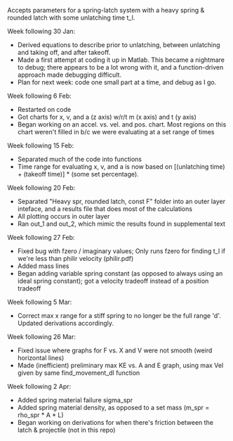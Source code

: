 Accepts parameters for a spring-latch system with a heavy spring & rounded latch with some unlatching time t_l.

Week following 30 Jan:
- Derived equations to describe prior to unlatching, between unlatching and taking off, and after takeoff.
- Made a first attempt at coding it up in Matlab. This became a nightmare to debug; there appears to be a lot wrong with it, and a function-driven approach made debugging difficult. 
- Plan for next week: code one small part at a time, and debug as I go.

Week following 6 Feb:
- Restarted on code
- Got charts for x, v, and a (z axis) w/r/t m (x axis) and t (y axis)
- Began working on an accel. vs. vel. and pos. chart. Most regions on this chart weren't filled in b/c we were evaluating at a set range of times

Week following 15 Feb:
- Separated much of the code into functions
- Time range for evaluating x, v, and a is now based on [(unlatching time) + (takeoff time)] * (some set percentage).

Week following 20 Feb:
- Separated "Heavy spr, rounded latch, const F" folder into an outer layer inteface, and a results file that does most of the calculations
- All plotting occurs in outer layer
- Ran out_1 and out_2, which mimic the results found in supplemental text

Week following 27 Feb:
- Fixed bug with fzero / imaginary values; Only runs fzero for finding t_l if we're less than philir velocity (philir.pdf)
- Added mass lines
- Began adding variable spring constant (as opposed to always using an ideal spring constant); got a velocity tradeoff instead of a position tradeoff

Week following 5 Mar:
- Correct max x range for a stiff spring to no longer be the full range 'd'. Updated derivations accordingly.

Week following 26 Mar:
- Fixed issue where graphs for F vs. X and V were not smooth (weird horizontal lines)
- Made (inefficient) preliminary max KE vs. A and E graph, using max Vel given by same find_movement_dl function

Week following 2 Apr:
- Added spring material failure sigma_spr
- Added spring material density, as opposed to a set mass (m_spr = rho_spr * A * L)
- Began working on derivations for when there's friction between the latch & projectile (not in this repo)